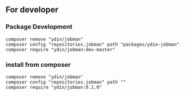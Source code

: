 ## For developer

### Package Development
```
composer remove "ydin/jobman"
composer config "repositories.jobman" path "packages/ydin-jobman"
composer require "ydin/jobman:dev-master"
```

### install from composer
```
composer remove "ydin/jobman"
composer config "repositories.jobman" path ""
composer require "ydin/jobman:0.1.0"
```
